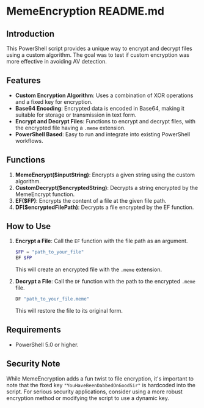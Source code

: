 # MemeEncryption README.md

## Introduction
This PowerShell script provides a unique way to encrypt and decrypt files using a custom algorithm. 
The goal was to test if custom encryption was more effective in avoiding AV detection.

## Features
- **Custom Encryption Algorithm**: Uses a combination of XOR operations and a fixed key for encryption.
- **Base64 Encoding**: Encrypted data is encoded in Base64, making it suitable for storage or transmission in text form.
- **Encrypt and Decrypt Files**: Functions to encrypt and decrypt files, with the encrypted file having a `.meme` extension.
- **PowerShell Based**: Easy to run and integrate into existing PowerShell workflows.

## Functions
1. **MemeEncrypt($inputString)**: Encrypts a given string using the custom algorithm.
2. **CustomDecrypt($encryptedString)**: Decrypts a string encrypted by the MemeEncrypt function.
3. **EF($FP)**: Encrypts the content of a file at the given file path.
4. **DF($encryptedFilePath)**: Decrypts a file encrypted by the EF function.

## How to Use
1. **Encrypt a File**: Call the `EF` function with the file path as an argument.
   ```powershell
   $FP = "path_to_your_file"
   EF $FP
   ```
   This will create an encrypted file with the `.meme` extension.

2. **Decrypt a File**: Call the `DF` function with the path to the encrypted `.meme` file.
   ```powershell
   DF "path_to_your_file.meme"
   ```
   This will restore the file to its original form.

## Requirements
- PowerShell 5.0 or higher.

## Security Note
While MemeEncryption adds a fun twist to file encryption, it's important to note that the fixed key `"YouHaveBeenDabbedOnGoodSir"` is hardcoded into the script. For serious security applications, consider using a more robust encryption method or modifying the script to use a dynamic key.
